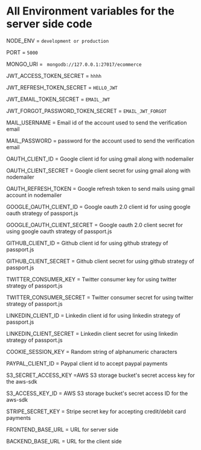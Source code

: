 # All Environment variables for the server side code

NODE_ENV = `development or production`

PORT = `5000`

MONGO_URI = ` mongodb://127.0.0.1:27017/ecommerce`

JWT_ACCESS_TOKEN_SECRET = `hhhh`

JWT_REFRESH_TOKEN_SECRET = `HELLO_JWT`

JWT_EMAIL_TOKEN_SECRET = `EMAIL_JWT`

JWT_FORGOT_PASSWORD_TOKEN_SECRET = `EMAIL_JWT_FORGOT`

MAIL_USERNAME = Email id of the account used to send the verification email

MAIL_PASSWORD = password for the account used to send the verification email

OAUTH_CLIENT_ID = Google client id for using gmail along with nodemailer

OAUTH_CLIENT_SECRET = Google client secret for using gmail along with nodemailer

OAUTH_REFRESH_TOKEN = Google refresh token to send mails using gmail account in nodemailer

GOOGLE_OAUTH_CLIENT_ID = Google oauth 2.0 client id for using google oauth strategy of passport.js

GOOGLE_OAUTH_CLIENT_SECRET = Google oauth 2.0 client secret for using google oauth strategy of passport.js

GITHUB_CLIENT_ID = Github client id for using github strategy of passport.js

GITHUB_CLIENT_SECRET = Github client secret for using github strategy of passport.js

TWITTER_CONSUMER_KEY = Twitter consumer key for using twitter strategy of passport.js

TWITTER_CONSUMER_SECRET = Twitter consumer secret for using twitter strategy of passport.js

LINKEDIN_CLIENT_ID = Linkedin client id for using linkedin strategy of passport.js

LINKEDIN_CLIENT_SECRET = Linkedin client secret for using linkedin strategy of passport.js

COOKIE_SESSION_KEY = Random string of alphanumeric characters

PAYPAL_CLIENT_ID = Paypal client id to accept paypal payments

S3_SECRET_ACCESS_KEY =AWS S3 storage bucket's secret access key for the aws-sdk

S3_ACCESS_KEY_ID = AWS S3 storage bucket's secret access ID for the aws-sdk

STRIPE_SECRET_KEY = Stripe secret key for accepting credit/debit card payments

FRONTEND_BASE_URL = URL for server side

BACKEND_BASE_URL = URL for the client side
